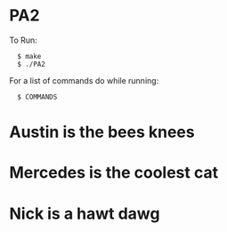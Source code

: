 # PA2

To Run:
```
  $ make
  $ ./PA2
```

For a list of commands do while running:
```
  $ COMMANDS
```

# Austin is the bees knees
# Mercedes is the coolest cat
# Nick is a hawt dawg
